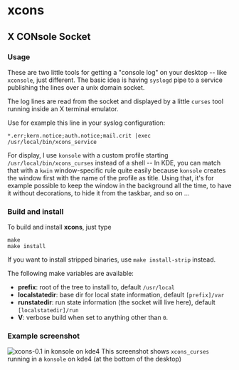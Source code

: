# xcons
## X CONsole Socket

### Usage

These are two little tools for getting a "console log" on your desktop --
like `xconsole`, just different. The basic idea is having `syslogd` pipe to
a service publishing the lines over a unix domain socket.

The log lines are read from the socket and displayed by a little `curses`
tool running inside an X terminal emulator.

Use for example this line in your syslog configuration:

    *.err;kern.notice;auth.notice;mail.crit |exec /usr/local/bin/xcons_service

For display, I use `konsole` with a custom profile starting
`/usr/local/bin/xcons_curses` instead of a shell -- In KDE, you can match
that with a `kwin` window-specific rule quite easily because `konsole` creates
the window first with the name of the profile as title. Using that, it's for
example possible to keep the window in the background all the time, to have it
without decorations, to hide it from the taskbar, and so on ...

### Build and install

To build and install **xcons**, just type

    make
    make install

If you want to install stripped binaries, use `make install-strip` instead.

The following make variables are available:

  - **prefix**: root of the tree to install to, default `/usr/local`
  - **localstatedir**: base dir for local state information, default
    `[prefix]/var`
  - **runstatedir**: run state information (the socket will live here),
    default `[localstatedir]/run`
  - **V**: verbose build when set to anything other than `0`.

### Example screenshot

![xcons-0.1 in konsole on kde4](../../blob/files/xcons-0.1_kde4.png?raw=true)
This screenshot shows `xcons_curses` running in a `konsole` on kde4 (at the
bottom of the desktop)
